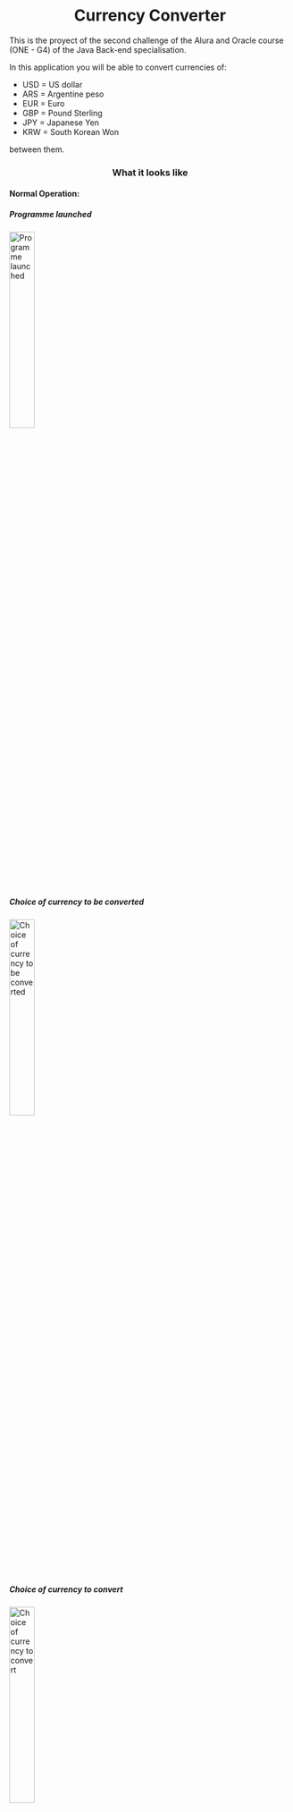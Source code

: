 <h1 align="center">Currency Converter</h1>

<p>This is the proyect of the second challenge of the Alura and Oracle course (ONE - G4) of the Java Back-end specialisation.</p>
<p>In this application you will be able to convert currencies of:</p>
<ul>
  <li>USD = US dollar</li>
  <li>ARS = Argentine peso</li>
  <li>EUR = Euro</li>
  <li>GBP = Pound Sterling</li>
  <li>JPY = Japanese Yen</li>
  <li>KRW = South Korean Won</li>
</ul>
<p>between them.</p>

<h3 align="center">What it looks like</h3>
<h4>Normal Operation:</h4>

<h5>Programme launched</h5>
<p dir="auto" ><img src="https://user-images.githubusercontent.com/77308512/225428489-1b597d71-fbf0-402c-80e2-4a2832639887.png" alt="Programme launched" width="30%"></img></p>
<h5>Choice of currency to be converted</h5>
<p dir="auto" ><img src="https://user-images.githubusercontent.com/77308512/225438704-eec74a89-42f2-459f-b5a2-058fa6d5261f.png" alt="Choice of currency to be converted" width="30%"></img></p>
<h5>Choice of currency to convert</h5>
<p dir="auto" ><img src="https://user-images.githubusercontent.com/77308512/225438717-6c2dbe7d-1c3e-4a9f-b63c-ab7b0412357c.png" alt="Choice of currency to convert" width="30%"></img></p>
<h5>Converted result</h5>
<p dir="auto" ><img src="https://user-images.githubusercontent.com/77308512/225428546-5f0b6d68-839f-4de2-8aa5-777b1593b03c.png" alt="Converted result" width="30%"></img></p>
<h5>Continue to use the programme or close it</h5>
<p dir="auto" ><img src="https://user-images.githubusercontent.com/77308512/225428570-b0c6a285-ab83-4005-9dcd-0af429249d2b.png" alt="Continue to use the programme or close it" width="30%"></img></p>
<h5>Closed programme</h5>
<p dir="auto" ><img src="https://user-images.githubusercontent.com/77308512/225428638-7f372077-8f5c-481c-a9fa-e9bc143a6c0a.png" alt="Closed programme" width="30%"></img></p>
<br /><br />
<h4>Special Cases:</h4>

<h5>Error message</h5>
<p>An error message will appear when the user types a non-numeric character.</p>
<p dir="auto" ><img src="https://user-images.githubusercontent.com/77308512/225430655-ab628d32-497e-4954-9454-ad353b7fe146.png" alt="Error message" width="30%"></img></p>
<h5>Warning message</h5>
<p>A warning message will appear when the user enters the same currency, both the one to be converted and the converted one.</p>
<p dir="auto" ><img src="https://user-images.githubusercontent.com/77308512/225430668-66802333-76f6-477d-92e3-7ed5d9466aae.png" alt="Warning message" width="30%"></img></p>
<br><br>
<p>Marina Vargas.</p>
